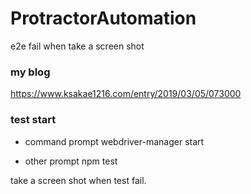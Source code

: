 # ProtractorAutomation
e2e fail when take a screen shot

### my blog
https://www.ksakae1216.com/entry/2019/03/05/073000

### test start
- command prompt
webdriver-manager start

- other prompt
npm test

take a screen shot when test fail.
